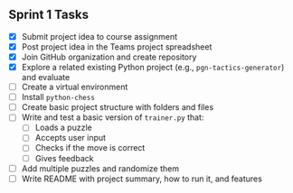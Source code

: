 ## Sprint 1 Tasks

- [x] Submit project idea to course assignment  
- [x] Post project idea in the Teams project spreadsheet    
- [x] Join GitHub organization and create repository
- [x] Explore a related existing Python project (e.g., `pgn-tactics-generator`) and evaluate
- [ ] Create a virtual environment  
- [ ] Install `python-chess` 
- [ ] Create basic project structure with folders and files  
- [ ] Write and test a basic version of `trainer.py` that:  
  - [ ] Loads a puzzle  
  - [ ] Accepts user input  
  - [ ] Checks if the move is correct  
  - [ ] Gives feedback  
- [ ] Add multiple puzzles and randomize them  
- [ ] Write README with project summary, how to run it, and features 
